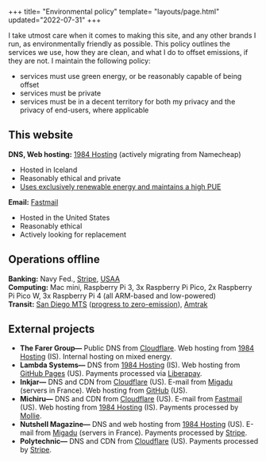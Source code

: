 +++
title= "Environmental policy"
template= "layouts/page.html"
updated="2022-07-31"
+++

I take utmost care when it comes to making this site, and any other brands I run, as environmentally friendly as possible. This policy outlines the services we use, how they are clean, and what I do to offset emissions, if they are not. I maintain the following policy:
  - services must use green energy, or be reasonably capable of being offset
  - services must be private
  - services must be in a decent territory for both my privacy and the privacy of end-users, where applicable

## This website
**DNS, Web hosting:** [1984 Hosting](https://1984.is) (actively migrating from Namecheap)
  - Hosted in Iceland
  - Reasonably ethical and private
  - [Uses exclusively renewable energy and maintains a high PUE](https://1984.is/about/)

**Email:** [Fastmail](https://www.fastmail.com)
  - Hosted in the United States
  - Reasonably ethical
  - Actively looking for replacement

## Operations offline
**Banking:** Navy Fed., [Stripe](https://stripe.com/fr-fr), [USAA](https://www.usaa.com/inet/wc/about-usaa-environmental-commitment)<br/>
**Computing:** Mac mini, Raspberry Pi 3, 3x Raspberry Pi Pico, 2x Raspberry Pi Pico W, 3x Raspberry Pi 4 (all ARM-based and low-powered)<br/>
**Transit:** [San Diego MTS](https://www.sdmts.com) ([progress to zero-emission](https://www.sdmts.com/rider-info/events/zero-emissions-bus-online-public-workshop)), [Amtrak](https://www.amtrak.com/offset-your-amtrak-carbon-emissions)

## External projects
- **The Farer Group—** Public DNS from [Cloudflare](https://www.cloudflare.com). Web hosting from [1984 Hosting](https://1984.is) (IS). Internal hosting on mixed energy.
- **Lambda Systems—** DNS from [1984 Hosting](https://1984.is) (IS). Web hosting from [GitHub Pages](https://pages.github.com) (US). Payments processed via [Liberapay](https://liberapay.com).
- **Inkjar—** DNS and CDN from [Cloudflare](https://www.cloudflare.com) (US). E-mail from [Migadu](https://www.migadu.com) (servers in France). Web hosting from [GitHub](https://pages.github.com) (US).
- **Michiru—** DNS and CDN from [Cloudflare](https://www.cloudflare.com) (US). E-mail from [Fastmail](https://fastmail.com) (US). Web hosting from [1984 Hosting](https://1984.is) (IS). Payments processed by [Mollie](https://www.mollie.com).
- **Nutshell Magazine—** DNS and web hosting from [1984 Hosting](https://1984.is) (US). E-mail from [Migadu](https://www.migadu.com) (servers in France). Payments processed by [Stripe](https://stripe.com/fr-fr).
- **Polytechnic—** DNS and CDN from [Cloudflare](https://www.cloudflare.com) (US). Payments processed by [Stripe](https://stripe.com/fr-fr).

